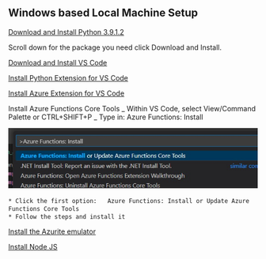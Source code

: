 ## Windows based Local Machine Setup

[Download and Install Python 3.9.1.2](https://www.python.org/downloads/release/python-3912/)

Scroll down for the package you need
click Download and Install.

[Download and Install VS Code](https://code.visualstudio.com/Download)

[Install Python Extension for VS Code](https://marketplace.visualstudio.com/items?itemName=ms-python.python)

[Install Azure Extension for VS Code](https://marketplace.visualstudio.com/items?itemName=ms-azuretools.vscode-azurefunctions)

Install Azure Functions Core Tools
_ Within VS Code, select View/Command Palette or CTRL+SHIFT+P
_ Type in: Azure Functions: Install

![lmsetup1](assets/lmsetup1.jpg)

    * Click the first option:   Azure Functions: Install or Update Azure Functions Core Tools
    * Follow the steps and install it

[Install the Azurite emulator](https://marketplace.visualstudio.com/items?itemName=Azurite.azurite)

[Install Node JS](https://nodejs.org/en/download/)
